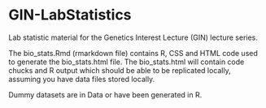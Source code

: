 # GIN-LabStatistics
Lab statistic material for the Genetics Interest Lecture (GIN) lecture series.

The bio_stats.Rmd (rmarkdown file) contains R, CSS and HTML code used to generate the bio_stats.html file. 
The bio_stats.html will contain code chucks and R output which should be able to be replicated locally, assuming you have data files stored locally.
 
Dummy datasets are in Data or have been generated in R. 
